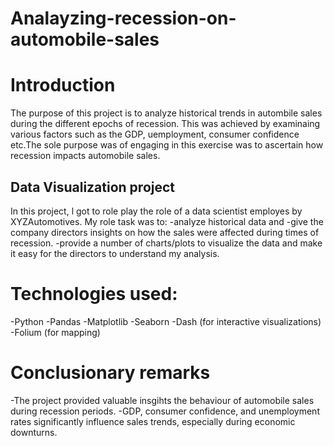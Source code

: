 # Analayzing-recession-on-automobile-sales

# Introduction

The purpose of this project is to analyze historical trends in autombile sales during the different epochs of recession. This was achieved by examinaing various factors such as the GDP, 
uemployment, consumer confidence etc.The sole purpose was of engaging in this exercise was to ascertain how recession impacts automobile sales.

## Data Visualization project

In this project, l got to role play the role of a data scientist employes by XYZAutomotives.
My role task was to:
  -analyze historical data and 
  -give the company directors insights on how the sales were affected during times of recession. 
  -provide a number of charts/plots to visualize the data and make it easy for the directors to understand my analysis.

# Technologies used:

-Python
-Pandas
-Matplotlib
-Seaborn
-Dash (for interactive visualizations)
-Folium (for mapping)

# Conclusionary remarks

-The project provided valuable insgihts the behaviour of automobile sales during recession periods.
-GDP, consumer confidence, and unemployment rates significantly influence sales trends, especially during economic downturns.

